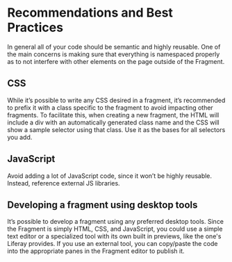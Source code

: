 # Recommendations and Best Practices

In general all of your code should be semantic and highly reusable. One of the 
main concerns is making sure that everything is namespaced properly as to not
interfere with other elements on the page outside of the Fragment.

## CSS

While it’s possible to write any CSS desired in a fragment, it’s recommended to 
prefix it with a class specific to the fragment to avoid impacting other 
fragments. To facilitate this, when creating a new fragment, the HTML will 
include a div with an automatically generated class name and the CSS will show 
a sample selector using that class. Use it as the bases for all selectors you 
add.

## JavaScript

Avoid adding a lot of JavaScript code, since it won’t be highly reusable. 
Instead, reference external JS libraries.

## Developing a fragment using desktop tools

It’s possible to develop a fragment using any preferred desktop tools. Since 
the Fragment is simply HTML, CSS, and JavaScript, you could use a simple text 
editor or a specialized tool with its own built in previews, like the one's 
Liferay provides. If you use an external tool, you can copy/paste the code into the appropriate panes in the Fragment editor to publish it.
